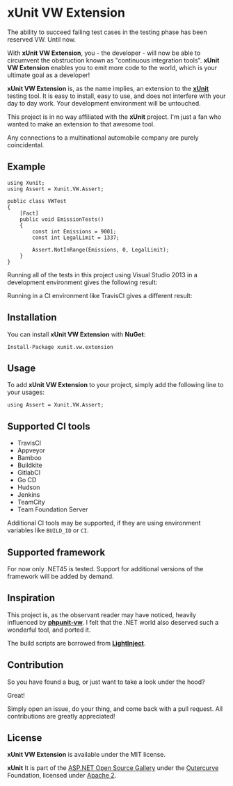 # xUnit VW Extension

The ability to succeed failing test cases in the testing phase has been reserved VW. Until now.

With **xUnit VW Extension**, you - the developer - will now be able to circumvent the obstruction known as "continuous integration tools". **xUnit VW Extension** enables you to emit more code to the world, which is your ultimate goal as a developer!

**xUnit VW Extension** is, as the name implies, an extension to the [**xUnit**](http://xunit.github.io/) testing tool. It is easy to install, easy to use, and does not interfere with your day to day work. Your development environment will be untouched.

This project is in no way affiliated with the **xUnit** project. I'm just a fan who wanted to make an extension to that awesome tool.

Any connections to a multinational automobile company are purely coincidental.

## Example

    using Xunit;
    using Assert = Xunit.VW.Assert;

    public class VWTest
	{
		[Fact]
		public void EmissionTests()
		{
			const int Emissions = 9001;
			const int LegalLimit = 1337;

			Assert.NotInRange(Emissions, 0, LegalLimit);			
		}
	}

  Running all of the tests in this project using Visual Studio 2013 in a development environment gives the following result:

  Running in a CI environment like TravisCI gives a different result:

## Installation

You can install **xUnit VW Extension** with **NuGet**:

    Install-Package xunit.vw.extension

## Usage

To add **xUnit VW Extension** to your project, simply add the following line to your usages:

    using Assert = Xunit.VW.Assert;

## Supported CI tools

 - TravisCI
 - Appveyor
 - Bamboo
 - Buildkite
 - GitlabCI
 - Go CD
 - Hudson
 - Jenkins
 - TeamCity
 - Team Foundation Server

Additional CI tools may be supported, if they are using environment variables like `BUILD_ID` or `CI`.

## Supported framework

For now only .NET45 is tested. Support for additional versions of the framework will be added by demand.

## Inspiration

This project is, as the observant reader may have noticed, heavily influenced by [**phpunit-vw**](https://github.com/hmlb/phpunit-vw). I felt that the .NET world also deserved such a wonderful tool, and ported it.

The build scripts are borrowed from [**LightInject**](https://github.com/seesharper/LightInject/).

## Contribution

So you have found a bug, or just want to take a look under the hood?

Great!

Simply open an issue, do your thing, and come back with a pull request. All contributions are greatly appreciated!

## License
**xUnit VW Extension** is available under the MIT license.

**xUnit** It is part of the [ASP.NET Open Source Gallery](http://www.outercurve.org/galleries/aspnet/) under the [Outercurve](http://www.outercurve.org/) Foundation, licensed under [Apache 2](http://opensource.org/licenses/Apache-2.0).

